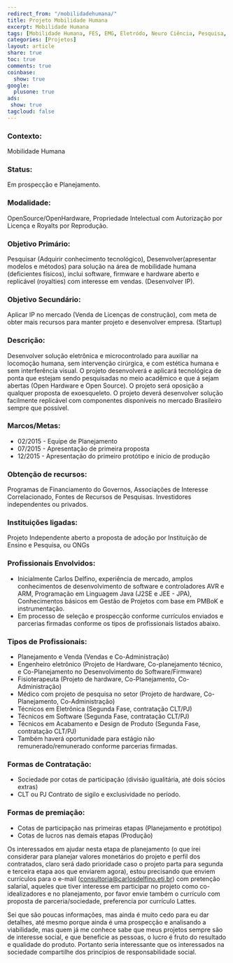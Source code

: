 ```yaml
---
redirect_from: "/mobilidadehumana/"
title: Projeto Mobilidade Humana
excerpt: Mobilidade Humana
tags: [Mobilidade Humana, FES, EMG, Eletródo, Neuro Ciência, Pesquisa, PMBoK, Projeto, Desenvolvimento, Oportunidade, Emprego, Estágio, Ciência, Fisioterápia, Mobilidade, Cadeira de Rodas, Controle, Corpo Humano, Musculatura, Nervos, Neurónios]
categories: [Projetos]
layout: article
share: true
toc: true
comments: true
coinbase:
  show: true
google:
  plusone: true
ads:
 show: true
tagcloud: false
---
```

### Contexto: 
Mobilidade Humana

### Status: 
Em prospecção e Planejamento.

### Modalidade: 
OpenSource/OpenHardware, Propriedade Intelectual com Autorização por Licença e Royalts por Reprodução.

### Objetivo Primário: 
Pesquisar (Adquirir conhecimento tecnológico), Desenvolver(apresentar modelos e métodos) para  solução na área de mobilidade humana (deficientes físicos), inclui software, firmware e hardware aberto e replicável (royalties) com interesse em vendas. (Desenvolver IP).

### Objetivo Secundário: 
Aplicar IP no mercado (Venda de Licenças de construção), com meta de obter mais recursos para manter projeto e desenvolver empresa. (Startup)

### Descrição: 
Desenvolver solução eletrônica e microcontrolado para auxiliar na locomoção humana, sem intervenção cirúrgica, e com estética humana e sem interferência visual. O projeto desenvolverá e aplicará tecnológica de ponta que estejam sendo pesquisadas no meio acadêmico e que á sejam abertas (Open Hardware e Open Source). O projeto será oposição a qualquer proposta de exoesqueleto. O projeto deverá desenvolver solução facilmente replicável com componentes disponíveis no mercado Brasileiro sempre que possível.

### Marcos/Metas: 
 - 02/2015 - Equipe de Planejamento
 - 07/2015 - Apresentação de primeira proposta
 - 12/2015 - Apresentação do primeiro protótipo e inicio de produção

### Obtenção de recursos: 
Programas de Financiamento do Governos, Associações de Interesse Correlacionado, Fontes de Recursos de Pesquisas. Investidores independentes ou privados.

### Instituições ligadas: 
Projeto Independente aberto a proposta de adoção por Instituição de Ensino e Pesquisa, ou ONGs

### Profissionais Envolvidos: 
 * Inicialmente Carlos Delfino, experiência de mercado, amplos conhecimentos de desenvolvimento de software e controladores AVR e ARM, Programação em Linguagem Java (J2SE e JEE - JPA), Conhecimentos básicos em Gestão de Projetos com base em PMBoK e instrumentação.
 * Em processo de seleção e prospecção conforme currículos enviados e parcerias firmadas conforme os tipos de profissionais listados abaixo.

### Tipos de Profissionais:
 * Planejamento e Venda (Vendas e Co-Administração)
 * Engenheiro eletrônico (Projeto de Hardware, Co-planejamento técnico, e Co-Planejamento no Desenvolvimento do Software/Firmware)
 * Fisioterapeuta (Projeto de hardware, Co-Planejamento, Co-Administração)
 * Médico com projeto de pesquisa no setor (Projeto de hardware, Co-Planejamento, Co-Administração)
 * Técnicos em Eletrônica (Segunda Fase, contratação CLT/PJ)
 * Técnicos em Software (Segunda Fase, contratação CLT/PJ)
 * Técnicos em Acabamento e Design de Produto (Segunda Fase, contratação CLT/PJ)
 * Também haverá oportunidade para estágio não remunerado/remunerado conforme parcerias firmadas.
 
### Formas de Contratação: 
 * Sociedade por cotas de participação (divisão igualitária, até dois sócios extras)
 * CLT ou PJ Contrato de sigilo e exclusividade no período.
 
### Formas de premiação:
 * Cotas de participação nas primeiras etapas (Planejamento e protótipo)
 * Cotas de lucros nas demais etapas (Produção)
 
Os interessados em ajudar nesta etapa de planejamento (o que irei considerar para planejar valores monetários do projeto e perfil dos contratados, claro será dado prioridade caso o projeto parta para segunda e terceira etapa aos que enviarem agora), estou precisando que enviem currículos para o e-mail (consultoria@carlosdelfino.eti.br) com pretenção salarial, aqueles que tiver interesse em participar no projeto como co-idealizadores e no planejamento, por favor envie também o currículo com proposta de parceria/sociedade, preferencia por currículo Lattes.

Sei que são poucas informações, mas ainda é muito cedo para eu dar detalhes, até mesmo porque ainda é uma prospecção e analisando a viabilidade, mas quem já me conhece sabe que meus projetos sempre são de interesse social, e que beneficie as pessoas, o lucro é fruto do resultado e qualidade do produto. Portanto seria interessante que os interessados na sociedade compartilhe dos princípios de responsabilidade social.


